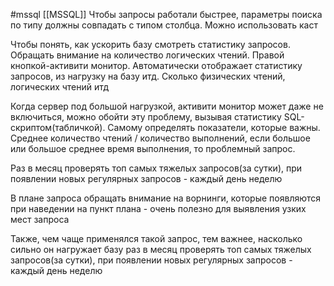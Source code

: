 #mssql [[MSSQL]]
Чтобы запросы работали быстрее, параметры поиска по типу должны совпадать с типом столбца. Можно использовать каст

Чтобы понять, как ускорить базу смотреть статистику запросов. Обращать внимание на количество логических чтений. Правой кнопкой-активити монитор. Автоматически отображает статистику запросов, из нагрузку на базу итд. Сколько физических чтений, логических чтений итд

Когда сервер под большой нагрузкой, активити монитор может даже не включиться, можно обойти эту проблему, вызывая статистику SQL-скриптом(табличкой).  Самому определять показатели, которые важны. Среднее количество чтений / количество выполнений, если большое или большое среднее время выполнения, то проблемный запрос.

Раз в месяц проверять топ самых тяжелых запросов(за сутки), при появлении новых регулярных запросов - каждый день неделю

В плане запроса обращать внимание на ворнинги, которые появляются при наведении на пункт плана - очень полезно для выявления узких мест запроса

Также, чем чаще применялся такой запрос, тем важнее, насколько сильно он нагружает базу
раз в месяц проверять топ самых тяжелых запросов(за сутки), при появлении новых регулярных запросов - каждый день неделю